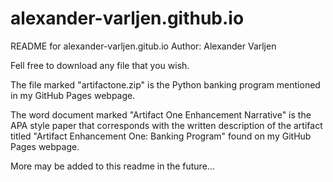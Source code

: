 # alexander-varljen.github.io

README for alexander-varljen.gitub.io
Author: Alexander Varljen

Fell free to download any file that you wish.

The file marked "artifactone.zip" is the Python banking program mentioned in my GitHub Pages webpage. 

The word document marked "Artifact One Enhancement Narrative" is the APA style paper that corresponds
with the written description of the artifact titled "Artifact Enhancement One: Banking Program" found
on my GitHub Pages webpage.

More may be added to this readme in the future...

